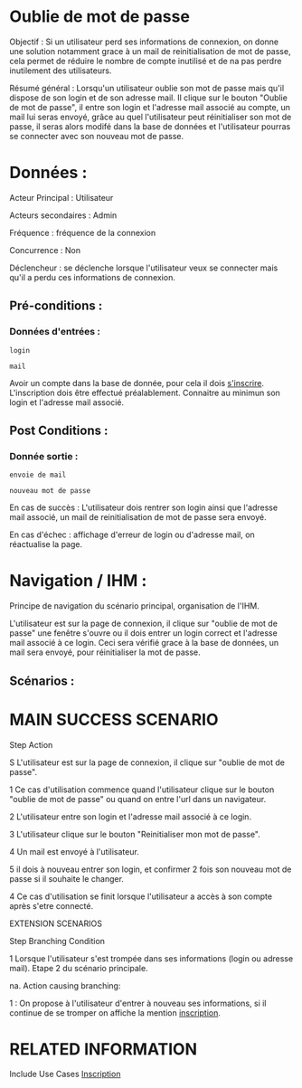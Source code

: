 # Oublie de mot de passe


Objectif :  Si un utilisateur perd ses informations de connexion, on donne une solution notamment grace à un mail de reinitialisation de mot de passe, cela permet de réduire le nombre de compte inutilisé et de na pas perdre inutilement des utilisateurs.

Résumé général : Lorsqu'un utilisateur oublie son mot de passe mais qu'il dispose de son login et de son adresse mail. Il clique sur le bouton "Oublie de mot de passe", il entre son login et l'adresse mail associé au compte, un mail lui seras envoyé, grâce au quel l'utilisateur peut réinitialiser son mot de passe, il seras alors modifé dans la base de données et l'utilisateur pourras se connecter avec son nouveau mot de passe.

# Données :

Acteur Principal : Utilisateur

Acteurs secondaires : Admin

Fréquence   : fréquence de la connexion

Concurrence : Non

Déclencheur : se déclenche lorsque l'utilisateur veux se connecter mais qu'il a perdu ces informations de connexion.

## Pré-conditions :

### Données d'entrées :
	login

	mail

Avoir un compte dans la base de donnée, pour cela il dois [s'inscrire](../visiteur/inscription.md).
L'inscription dois être effectué préalablement.
Connaitre au minimun son login et l'adresse mail associé.

## Post Conditions :

### Donnée sortie :
	
	envoie de mail

	nouveau mot de passe

En cas de succès : L'utilisateur dois rentrer son login ainsi que l'adresse mail associé, un mail de reinitialisation de mot de passe sera envoyé.

En cas d'échec : affichage d'erreur de login ou d'adresse mail, on réactualise la page.

# Navigation / IHM  :

Principe de navigation du scénario principal, organisation de l'IHM.

L'utilisateur est sur la page de connexion, il clique sur "oublie de mot de passe" une fenêtre s'ouvre ou il dois entrer un login correct et l'adresse mail associé à ce login.
Ceci sera vérifié grace à la base de données, un mail sera envoyé, pour réinitialiser la mot de passe.

## Scénarios :

# MAIN SUCCESS SCENARIO

Step    Action

S    L'utilisateur est sur la page de connexion, il clique sur "oublie de mot de passe".

1    Ce cas d'utilisation commence quand l'utilisateur clique sur le bouton "oublie de mot de passe" ou quand on entre l'url dans un navigateur.

2    L'utilisateur entre son login et l'adresse mail associé à ce login.

3    L'utilisateur clique sur le bouton "Reinitialiser mon mot de passe".

4	 Un mail est envoyé à l'utilisateur.

5	 il dois à nouveau entrer son login, et confirmer 2 fois son nouveau mot de passe si il souhaite le changer.

4    Ce cas d'utilisation se finit lorsque l'utilisateur a accès à son compte après s'etre connecté.

EXTENSION SCENARIOS

Step    Branching Condition

1	 Lorsque l'utilisateur s'est trompée dans ses informations (login ou adresse mail). Etape 2 du scénario principale.

na.  Action causing branching:

1 : On propose à l'utilisateur d'entrer à nouveau ses informations, si il continue de se tromper on affiche la mention [inscription](../visiteur/inscription.md).


# RELATED INFORMATION

Include Use Cases    [Inscription](../visiteur/inscription.md)


<!--- 
Author : Jordan
Validator : Raphael 
-->
 
